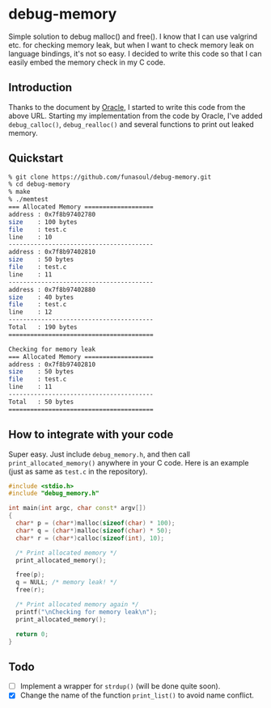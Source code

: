 # debug-memory
Simple solution to debug malloc() and free(). I know that I can use valgrind etc.
for checking memory leak, but when I want to check memory leak on language bindings,
it's not so easy. I decided to write this code so that I can easily embed the memory
check in my C code.

## Introduction
Thanks to the document by
[Oracle](https://docs.oracle.com/javase/jp/8/docs/technotes/guides/troubleshoot/memleaks005.html#CIHDEEHJ),
I started to write this code from the above URL. Starting my implementation from the code by Oracle, I've
added `debug_calloc()`, `debug_realloc()` and several functions to print out leaked memory.

## Quickstart

```sh
% git clone https://github.com/funasoul/debug-memory.git
% cd debug-memory
% make
% ./memtest
=== Allocated Memory ===================
address : 0x7f8b97402780
size    : 100 bytes
file    : test.c
line    : 10
----------------------------------------
address : 0x7f8b97402810
size    : 50 bytes
file    : test.c
line    : 11
----------------------------------------
address : 0x7f8b97402880
size    : 40 bytes
file    : test.c
line    : 12
----------------------------------------
Total   : 190 bytes
========================================

Checking for memory leak
=== Allocated Memory ===================
address : 0x7f8b97402810
size    : 50 bytes
file    : test.c
line    : 11
----------------------------------------
Total   : 50 bytes
========================================
```

## How to integrate with your code
Super easy. Just include `debug_memory.h`, and then call
`print_allocated_memory()` anywhere in your C code. Here is an example (just as same as
`test.c` in the repository).

```cpp
#include <stdio.h>
#include "debug_memory.h"

int main(int argc, char const* argv[])
{
  char* p = (char*)malloc(sizeof(char) * 100);
  char* q = (char*)malloc(sizeof(char) * 50);
  char* r = (char*)calloc(sizeof(int), 10);

  /* Print allocated memory */
  print_allocated_memory();

  free(p);
  q = NULL; /* memory leak! */
  free(r);

  /* Print allocated memory again */
  printf("\nChecking for memory leak\n");
  print_allocated_memory();

  return 0;
}
```

## Todo
- [ ] Implement a wrapper for `strdup()` (will be done quite soon).
- [x] Change the name of the function `print_list()` to avoid name conflict.
